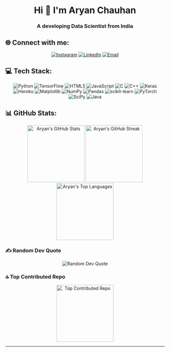 <h1 align="center">Hi 👋 I'm Aryan Chauhan</h1>
<h3 align="center">A developing Data Scientist from India</h3>

## 🌐 Connect with me:
<p align="center">
  <a href="https://instagram.com/aryanc381"><img src="https://img.shields.io/badge/Instagram-%23E4405F.svg?logo=Instagram&logoColor=white" alt="Instagram"/></a>
  <a href="https://linkedin.com/in/aryanc381"><img src="https://img.shields.io/badge/LinkedIn-%230077B5.svg?logo=linkedin&logoColor=white" alt="LinkedIn"/></a>
  <a href="mailto:venomc381@gmail.com"><img src="https://img.shields.io/badge/Email-D14836.svg?logo=gmail&logoColor=white" alt="Email"/></a>
</p>

## 💻 Tech Stack:
<p align="center">
  <img src="https://img.shields.io/badge/python-3670A0?style=for-the-badge&logo=python&logoColor=ffdd54" alt="Python"/>
  <img src="https://img.shields.io/badge/TensorFlow-%23FF6F00.svg?style=for-the-badge&logo=TensorFlow&logoColor=white" alt="TensorFlow"/>
  <img src="https://img.shields.io/badge/html5-%23E34F26.svg?style=for-the-badge&logo=html5&logoColor=white" alt="HTML5"/>
  <img src="https://img.shields.io/badge/javascript-%23323330.svg?style=for-the-badge&logo=javascript&logoColor=%23F7DF1E" alt="JavaScript"/>
  <img src="https://img.shields.io/badge/c-%2300599C.svg?style=for-the-badge&logo=c&logoColor=white" alt="C"/>
  <img src="https://img.shields.io/badge/c++-%2300599C.svg?style=for-the-badge&logo=cplusplus&logoColor=white" alt="C++"/>
  <img src="https://img.shields.io/badge/Keras-%23D00000.svg?style=for-the-badge&logo=Keras&logoColor=white" alt="Keras"/>
  <img src="https://img.shields.io/badge/heroku-%23430098.svg?style=for-the-badge&logo=heroku&logoColor=white" alt="Heroku"/>
  <img src="https://img.shields.io/badge/Matplotlib-%23ffffff.svg?style=for-the-badge&logo=Matplotlib&logoColor=black" alt="Matplotlib"/>
  <img src="https://img.shields.io/badge/numpy-%23013243.svg?style=for-the-badge&logo=numpy&logoColor=white" alt="NumPy"/>
  <img src="https://img.shields.io/badge/pandas-%23150458.svg?style=for-the-badge&logo=pandas&logoColor=white" alt="Pandas"/>
  <img src="https://img.shields.io/badge/scikit--learn-%23F7931E.svg?style=for-the-badge&logo=scikit-learn&logoColor=white" alt="scikit-learn"/>
  <img src="https://img.shields.io/badge/PyTorch-%23EE4C2C.svg?style=for-the-badge&logo=PyTorch&logoColor=white" alt="PyTorch"/>
  <img src="https://img.shields.io/badge/SciPy-%230C55A5.svg?style=for-the-badge&logo=scipy&logoColor=white" alt="SciPy"/>
  <img src="https://img.shields.io/badge/java-%23ED8B00.svg?style=for-the-badge&logo=openjdk&logoColor=white" alt="Java"/>
</p>

## 📊 GitHub Stats:
<div align="center">
  <img src="https://github-readme-stats.vercel.app/api?username=aryanc381&theme=radical&hide_border=true&show_icons=true&count_private=true" alt="Aryan's GitHub Stats" height="180em"/>
  <img src="https://github-readme-streak-stats.herokuapp.com/?user=aryanc381&theme=radical&hide_border=true" alt="Aryan's GitHub Streak" height="180em"/>
</div>

<div align="center">
  <img src="https://github-readme-stats.vercel.app/api/top-langs/?username=aryanc381&theme=radical&hide_border=true&layout=compact&langs_count=8" alt="Aryan's Top Languages" height="180em"/>
</div>

### ✍️ Random Dev Quote
<p align="center">
  <img src="https://quotes-github-readme.vercel.app/api?type=horizontal&theme=radical" alt="Random Dev Quote"/>
</p>

### 🔝 Top Contributed Repo
<div align="center">
  <img src="https://github-contributor-stats.vercel.app/api?username=aryanc381&limit=5&theme=radical&hide_border=true&combine_all_yearly_contributions=true" alt="Top Contributed Repo" height="180em"/>
</div>

---
